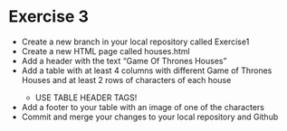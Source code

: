 # Exercise 3
<ul>
    <li>Create a new branch in your local repository called Exercise1</li>
    <li>Create a new HTML page called houses.html</li>
    <li>Add a header with the text “Game Of Thrones Houses”</li>
    <li>Add a table with at least 4 columns with different Game of Thrones Houses and at least 2 rows of characters of each house</li>
    <ul>
        <li>USE TABLE HEADER TAGS!</li>
    </ul>
    <li>Add a footer to your table with an image of one of the characters</li>
    <li>Commit and merge your changes to your local repository and Github</li>
</ul>
